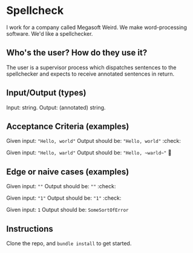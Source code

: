 # Spellcheck

I work for a company called Megasoft Weird. We make word-processing software. We'd like a spellchecker.

## Who's the user? How do they use it?

The user is a supervisor process which dispatches sentences to the spellchecker and expects to receive annotated sentences in return.

## Input/Output (types)

Input: string.
Output: (annotated) string.

## Acceptance Criteria (examples)

Given input: `"Hello, world"`
Output should be: `"Hello, world"` :check:

Given input: `"Hello, warld"`
Output should be: `"Hello, ~warld~"` :construction:

## Edge or naive cases (examples)

Given input: `""`
Output should be: `""` :check:

Given input: `"1"`
Output should be: `"1"` :check:

Given input: `1`
Output should be: `SomeSortOfError`

## Instructions

Clone the repo, and `bundle install` to get started.